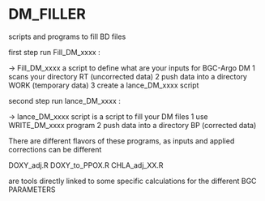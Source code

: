# DM_FILLER

scripts and programs to fill BD files

first step run Fill_DM_xxxx :

-> Fill_DM_xxxx a script to define what are your inputs for BGC-Argo DM 
        1 scans your directory RT (uncorrected data) 
        2 push data into a directory WORK (temporary data)
        3 create a lance_DM_xxxx script

second step run lance_DM_xxxx :

-> lance_DM_xxxx script is a script to fill your DM files
        1 use WRITE_DM_xxxx program 
        2 push data into a directory BP (corrected data)
        
        
There are different flavors of these programs, as inputs and applied corrections can be different 

DOXY_adj.R
DOXY_to_PPOX.R 
CHLA_adj_XX.R

are tools directly linked to some specific calculations for the different BGC PARAMETERS 
